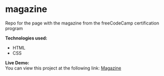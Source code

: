 # magazine
Repo for the page with the magazine from the freeCodeCamp certification program

**Technologies used:**
- HTML
- CSS

**Live Demo:**  
You can view this project at the following link: [Magazine](https://dana-skydanova.github.io/magazine/)
